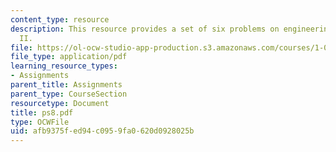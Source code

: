 ```yaml
---
content_type: resource
description: This resource provides a set of six problems on engineering mechanics
  II.
file: https://ol-ocw-studio-app-production.s3.amazonaws.com/courses/1-060-engineering-mechanics-ii-spring-2006/afb9375fed94c0959fa0620d0928025b_ps8.pdf
file_type: application/pdf
learning_resource_types:
- Assignments
parent_title: Assignments
parent_type: CourseSection
resourcetype: Document
title: ps8.pdf
type: OCWFile
uid: afb9375f-ed94-c095-9fa0-620d0928025b
---
```

